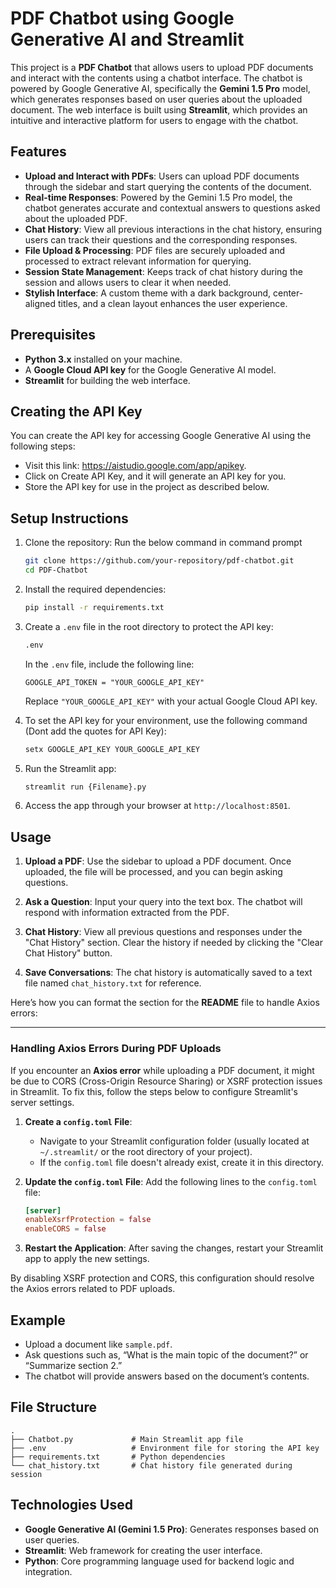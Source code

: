 # PDF Chatbot using Google Generative AI and Streamlit

This project is a **PDF Chatbot** that allows users to upload PDF documents and interact with the contents using a chatbot interface. The chatbot is powered by Google Generative AI, specifically the **Gemini 1.5 Pro** model, which generates responses based on user queries about the uploaded document. The web interface is built using **Streamlit**, which provides an intuitive and interactive platform for users to engage with the chatbot.

## Features

- **Upload and Interact with PDFs**: Users can upload PDF documents through the sidebar and start querying the contents of the document.
- **Real-time Responses**: Powered by the Gemini 1.5 Pro model, the chatbot generates accurate and contextual answers to questions asked about the uploaded PDF.
- **Chat History**: View all previous interactions in the chat history, ensuring users can track their questions and the corresponding responses.
- **File Upload & Processing**: PDF files are securely uploaded and processed to extract relevant information for querying.
- **Session State Management**: Keeps track of chat history during the session and allows users to clear it when needed.
- **Stylish Interface**: A custom theme with a dark background, center-aligned titles, and a clean layout enhances the user experience.

## Prerequisites

- **Python 3.x** installed on your machine.
- A **Google Cloud API key** for the Google Generative AI model.
- **Streamlit** for building the web interface.

## Creating the API Key

You can create the API key for accessing Google Generative AI using the following steps:

- Visit this link: https://aistudio.google.com/app/apikey.
- Click on Create API Key, and it will generate an API key for you.
- Store the API key for use in the project as described below.

## Setup Instructions

1. Clone the repository: Run the below command in command prompt

   ```bash
   git clone https://github.com/your-repository/pdf-chatbot.git
   cd PDF-Chatbot
   ```

2. Install the required dependencies:

   ```bash
   pip install -r requirements.txt
   ```

3. Create a `.env` file in the root directory to protect the API key:

   ```bash
   .env
   ```

   In the `.env` file, include the following line:

   ```
   GOOGLE_API_TOKEN = "YOUR_GOOGLE_API_KEY"
   ```

   Replace `"YOUR_GOOGLE_API_KEY"` with your actual Google Cloud API key.

4. To set the API key for your environment, use the following command (Dont add the quotes for API Key):

   ```bash
   setx GOOGLE_API_KEY YOUR_GOOGLE_API_KEY
   ```

5. Run the Streamlit app:

   ```bash
   streamlit run {Filename}.py
   ```

6. Access the app through your browser at `http://localhost:8501`.

## Usage

1. **Upload a PDF**: Use the sidebar to upload a PDF document. Once uploaded, the file will be processed, and you can begin asking questions.
   
2. **Ask a Question**: Input your query into the text box. The chatbot will respond with information extracted from the PDF.
   
3. **Chat History**: View all previous questions and responses under the "Chat History" section. Clear the history if needed by clicking the "Clear Chat History" button.

4. **Save Conversations**: The chat history is automatically saved to a text file named `chat_history.txt` for reference.

Here’s how you can format the section for the **README** file to handle Axios errors:

---

### Handling Axios Errors During PDF Uploads

If you encounter an **Axios error** while uploading a PDF document, it might be due to CORS (Cross-Origin Resource Sharing) or XSRF protection issues in Streamlit. To fix this, follow the steps below to configure Streamlit's server settings.

1. **Create a `config.toml` File**:
   - Navigate to your Streamlit configuration folder (usually located at `~/.streamlit/` or the root directory of your project).
   - If the `config.toml` file doesn't already exist, create it in this directory.

2. **Update the `config.toml` File**:
   Add the following lines to the `config.toml` file:
   ```toml
   [server]
   enableXsrfProtection = false
   enableCORS = false
   ```

3. **Restart the Application**:
   After saving the changes, restart your Streamlit app to apply the new settings.

By disabling XSRF protection and CORS, this configuration should resolve the Axios errors related to PDF uploads.


## Example

- Upload a document like `sample.pdf`.
- Ask questions such as, “What is the main topic of the document?” or “Summarize section 2.”
- The chatbot will provide answers based on the document’s contents.

## File Structure

```
.
├── Chatbot.py             # Main Streamlit app file
├── .env                   # Environment file for storing the API key
├── requirements.txt       # Python dependencies
└── chat_history.txt       # Chat history file generated during session
```

## Technologies Used

- **Google Generative AI (Gemini 1.5 Pro)**: Generates responses based on user queries.
- **Streamlit**: Web framework for creating the user interface.
- **Python**: Core programming language used for backend logic and integration.

